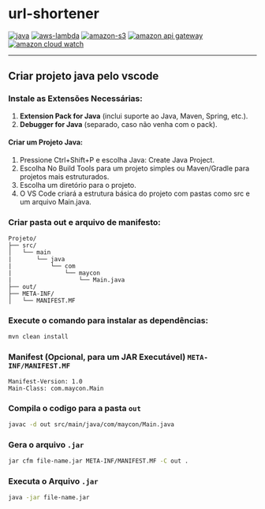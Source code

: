 # url-shortener

[![java](https://img.shields.io/badge/java-030712?style=for-the-badge&logo=java)](https://www.java.com/pt-BR/)
[![aws-lambda](https://img.shields.io/badge/aws--lambda-030712?style=for-the-badge&logo=awslambda)](https://aws.amazon.com/pt/lambda/)
[![amazon-s3](https://img.shields.io/badge/amazon--s3-030712?style=for-the-badge&logo=amazons3)](https://aws.amazon.com/pt/s3/)
[![amazon api gateway](https://img.shields.io/badge/amazon_api_gateway-030712?style=for-the-badge&logo=amazonapigateway)](https://aws.amazon.com/pt/api-gateway/)
[![amazon cloud watch](https://img.shields.io/badge/amazon_cloud_watch-030712?style=for-the-badge&logo=amazoncloudwatch)](https://aws.amazon.com/pt/cloudwatch/)

___

## Criar projeto java pelo vscode

### Instale as Extensões Necessárias:
1. **Extension Pack for Java** (inclui suporte ao Java, Maven, Spring, etc.).
2. **Debugger for Java** (separado, caso não venha com o pack).

#### Criar um Projeto Java:
1. Pressione Ctrl+Shift+P e escolha Java: Create Java Project.
2. Escolha No Build Tools para um projeto simples ou Maven/Gradle para projetos mais estruturados.
3. Escolha um diretório para o projeto.
4. O VS Code criará a estrutura básica do projeto com pastas como src e um arquivo Main.java.

### Criar pasta out e arquivo de manifesto:
```
Projeto/
├── src/
│   └── main
|       └── java
|           └── com
|               └── maycon
|                   └── Main.java
├── out/
├── META-INF/
│   └── MANIFEST.MF
```

### Execute o comando para instalar as dependências:
```sh
mvn clean install
```

### Manifest (Opcional, para um JAR Executável) `META-INF/MANIFEST.MF`
```
Manifest-Version: 1.0
Main-Class: com.maycon.Main
```

### Compila o codigo para a pasta `out`
```sh
javac -d out src/main/java/com/maycon/Main.java
```

### Gera o arquivo `.jar`
```sh
jar cfm file-name.jar META-INF/MANIFEST.MF -C out .
```

### Executa o Arquivo `.jar`
```sh
java -jar file-name.jar
```
